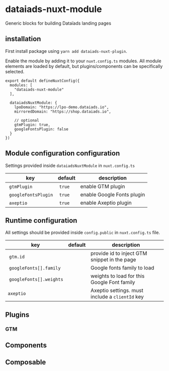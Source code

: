 # dataiads-nuxt-module

Generic blocks for building Dataïads landing pages

## installation
First install package using `yarn add dataiads-nuxt-plugin`.

Enable the module by adding it to your `nuxt.config.ts` modules. All module elements are loaded by default, but plugins/components can be specifically selected.
```
export default defineNuxtConfig({
  modules: [
    "dataiads-nuxt-module"
  ],

  dataiadsNuxtModule: {
    lpoDomain: "https://lpo-demo.dataiads.io",
    mirroredDomain: "https://shop.dataiads.io",

    // optional
    gtmPlugin: true,
    googleFontsPlugin: false
  }
})
```

## Module configuration configuration
Settings  provided inside `dataiadsNuxtModule` in `nuxt.config.ts`

|key|default|description
| - | - | - |
| `gtmPlugin` | `true` | enable GTM plugin
| `googleFontsPlugin` | `true` | enable Google Fonts plugin
| `axeptio` | `true` | enable Axeptio plugin


## Runtime configuration

All settings should be provided inside `config.public` in `nuxt.config.ts` file.


|key|default|description
| - | - | - |
| `gtm.id` | | provide id to inject GTM snippet in the page
| `googleFonts[].family` | | Google fonts family to load
| `googleFonts[].weights` | | weights to load for this Google Font family
|`axeptio`| | Axeptio settings. must include a `clientId` key|


## Plugins

### GTM

## Components

## Composable